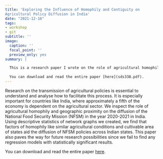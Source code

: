 ```yaml
---
title: 'Exploring the Influence of Homophily and Contiguity on
Agricultural Policy Diffusion in India'
date: "2021-12-16"
tags:
- workshop
- git
subtitle: ''
image:
  caption: ''
  focal_point: ''
  preview_only: yes
summary: |

  This is a research paper I wrote on the role of agricultural homophily and geographic proximity on the diffusion of the National Food Security Mission (NFSM) in the year 2020-2021 in India using descriptive and inferential statistics. 
  
  You can download and read the entire paper [here](sds338.pdf).
---
```


Research on the transmission of agricultural policies is essential to understand and analyse how to facilitate this process. It is especially important for countries like India, where approximately a fifth of the economy is dependent on the agricultural sector. We inspect the role of agricultural homophily and geographic proximity on the diffusion of the National Food Security Mission (NFSM) in the year 2020-2021 in India. Using descriptive statistics of network graphs we created, we find that factors of homophily like similar agricultural conditions and cultivable area of states aid the diffusion of NFSM policies across Indian states. This paper also paves the way for future research possibilities since we fail to find any regression models with statistically significant results.

You can download and read the entire paper [here](sds338.pdf).
